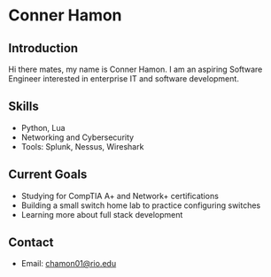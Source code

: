 # Conner Hamon

## Introduction
Hi there mates, my name is Conner Hamon. I am an aspiring Software Engineer interested in enterprise IT and software development.

## Skills
- Python, Lua  
- Networking and Cybersecurity  
- Tools: Splunk, Nessus, Wireshark  

## Current Goals
- Studying for CompTIA A+ and Network+ certifications  
- Building a small switch home lab to practice configuring switches
- Learning more about full stack development  

## Contact
- Email: chamon01@rio.edu  
